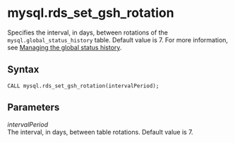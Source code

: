 # mysql\.rds\_set\_gsh\_rotation<a name="mysql_rds_set_gsh_rotation"></a>

Specifies the interval, in days, between rotations of the `mysql.global_status_history` table\. Default value is 7\. For more information, see [Managing the global status history](Appendix.MySQL.CommonDBATasks.md#Appendix.MySQL.CommonDBATasks.GoSH)\.

## Syntax<a name="mysql_rds_set_gsh_rotation-syntax"></a>

```
CALL mysql.rds_set_gsh_rotation(intervalPeriod);
```

## Parameters<a name="mysql_rds_set_gsh_rotation-parameters"></a>

 *intervalPeriod*   
The interval, in days, between table rotations\. Default value is 7\. 